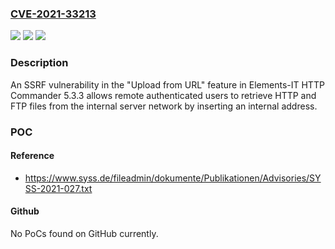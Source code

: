 ### [CVE-2021-33213](https://cve.mitre.org/cgi-bin/cvename.cgi?name=CVE-2021-33213)
![](https://img.shields.io/static/v1?label=Product&message=n%2Fa&color=blue)
![](https://img.shields.io/static/v1?label=Version&message=n%2Fa&color=blue)
![](https://img.shields.io/static/v1?label=Vulnerability&message=n%2Fa&color=brighgreen)

### Description

An SSRF vulnerability in the "Upload from URL" feature in Elements-IT HTTP Commander 5.3.3 allows remote authenticated users to retrieve HTTP and FTP files from the internal server network by inserting an internal address.

### POC

#### Reference
- https://www.syss.de/fileadmin/dokumente/Publikationen/Advisories/SYSS-2021-027.txt

#### Github
No PoCs found on GitHub currently.

